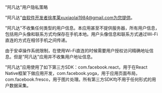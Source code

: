 "阿凡达"用户隐私策略

"阿凡达"由软件开发者徐孝莱xuxiaolai1984@gmail.com为您提供。

"阿凡达"不收集任何类型的用户信息。本应用甚至不提供服务器，所有用户信息，包括用户头像和联系方式均保存在手机本地。用户头像信息和联系方式通过Wi-Fi直连的方式在相邻手机之间传递。

由于安卓操作系统限制，在使用Wi-Fi直连的时候需要用户授权访问精确地址信息。但是"阿凡达"应用并不收集用户地址信息。

"阿凡达"应用使用了如下第三方SDK：com.facebook.react，用于在React Native框架下做应用开发，com.facebook.yoga，用于应用页面布局，com.facebook.fresco，用于图片处理。所有第三方SDK均不用于任何形式的用户数据采集。

